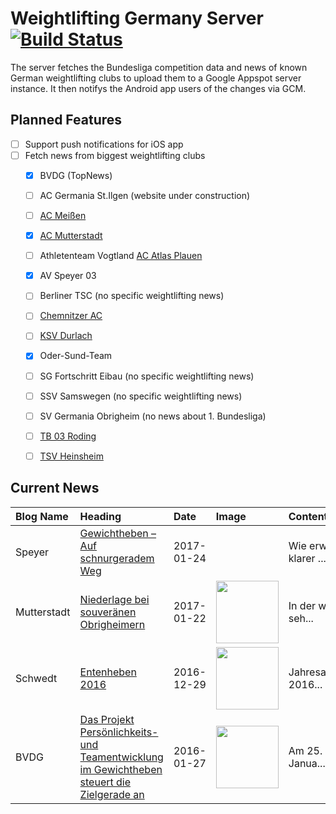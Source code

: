 # Weightlifting Germany Server [![Build Status](https://travis-ci.org/WGierke/weightlifting_germany_server.svg?branch=master)](https://travis-ci.org/WGierke/weightlifting_germany_server)

The server fetches the Bundesliga competition data and news of known German weightlifting clubs to upload them to a Google Appspot server instance.
It then notifys the Android app users of the changes via GCM.

## Planned Features
- [ ] Support push notifications for iOS app  
- [ ] Fetch news from biggest weightlifting clubs
    - [X] BVDG (TopNews)
    - [ ] AC Germania St.Ilgen (website under construction)
    - [ ] [AC Meißen](http://www.ac-meissen.de/index.php?start=1)
    - [X] [AC Mutterstadt](http://www.ac-mutterstadt.de/index.php?start=1)
    - [ ] Athletenteam Vogtland [AC Atlas Plauen](https://acatlas.wordpress.com/)
    - [X] AV Speyer 03
    - [ ] Berliner TSC (no specific weightlifting news)
    - [ ] [Chemnitzer AC](http://chemnitzer-athletenclub.de/aktuelles/news/page/1/)
    - [ ] [KSV Durlach](http://ksvdurlach.de/news?page_n54=1)
    - [X] Oder-Sund-Team
    - [ ] SG Fortschritt Eibau (no specific weightlifting news)
    - [ ] SSV Samswegen (no specific weightlifting news)
    - [ ] SV Germania Obrigheim (no news about 1. Bundesliga)
    - [ ] [TB 03 Roding](http://www.tb03-gewichtheben.de/page/1/)
    - [ ] [TSV Heinsheim](http://gewichtheben.tsv-heinsheim.de/index.php?start=1)


## Current News

| Blog Name   | Heading                                                                                                                                                                                                                      | Date       | Image                                                                                                                   | Content                 |
|:------------|:-----------------------------------------------------------------------------------------------------------------------------------------------------------------------------------------------------------------------------|:-----------|:------------------------------------------------------------------------------------------------------------------------|:------------------------|
| Speyer      | [Gewichtheben – Auf schnurgeradem Weg](http://www.av03-speyer.de/2017/01/gewichtheben-auf-schnurgeradem-weg/)                                                                                                                | 2017-01-24 |                                                                                                                         | Wie erwartet klarer ... |
| Mutterstadt | [Niederlage bei souveränen Obrigheimern](http://www.ac-mutterstadt.de/index.php?start=0&heading=369b31e843d4552d064ef6149a87cc7d1485039600.0)                                                                                | 2017-01-22 | <img src='http://www.ac-mutterstadt.de//images/Screenshot_2017-01-22-10-43-15-1_resized.png' width='100px'/>            | In der wie immer seh... |
| Schwedt     | [Entenheben 2016](http://gewichtheben.blauweiss65-schwedt.de/?p=7366)                                                                                                                                                        | 2016-12-29 | <img src='http://gewichtheben.blauweiss65-schwedt.de/wp-content/uploads/2016/12/Entenheben-300x218.jpg' width='100px'/> | Jahresabschluss 2016... |
| BVDG        | [Das Projekt Persönlichkeits- und Teamentwicklung im Gewichtheben steuert die Zielgerade an](http://www.german-weightlifting.de/das-projekt-persoenlichkeits-und-teamentwicklung-im-gewichtheben-steuert-die-zielgerade-an/) | 2016-01-27 | <img src='http://www.german-weightlifting.de/wp-content/uploads/2017/01/IMAG1262.jpg' width='100px'/>                   | Am 25. und 26. Janua... |
